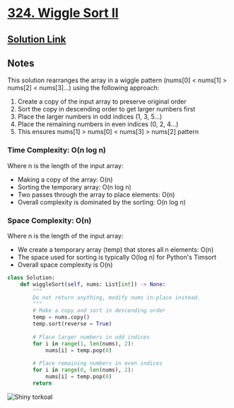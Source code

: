 # [324. Wiggle Sort II](https://leetcode.com/problems/wiggle-sort-ii/description/)

## [Solution Link](https://leetcode.com/submissions/detail/1619442474/)

## Notes

This solution rearranges the array in a wiggle pattern (nums[0] < nums[1] > nums[2] < nums[3]...) using the following approach:

1. Create a copy of the input array to preserve original order
2. Sort the copy in descending order to get larger numbers first
3. Place the larger numbers in odd indices (1, 3, 5...)
4. Place the remaining numbers in even indices (0, 2, 4...)
5. This ensures nums[1] > nums[0] < nums[3] > nums[2] pattern

### Time Complexity: O(n log n)

Where n is the length of the input array:

- Making a copy of the array: O(n)
- Sorting the temporary array: O(n log n)
- Two passes through the array to place elements: O(n)
- Overall complexity is dominated by the sorting: O(n log n)

### Space Complexity: O(n)

Where n is the length of the input array:

- We create a temporary array (temp) that stores all n elements: O(n)
- The space used for sorting is typically O(log n) for Python's Timsort
- Overall space complexity is O(n)

```python
class Solution:
    def wiggleSort(self, nums: List[int]) -> None:
        """
        Do not return anything, modify nums in-place instead.
        """
        # Make a copy and sort in descending order
        temp = nums.copy()
        temp.sort(reverse = True)
        
        # Place larger numbers in odd indices
        for i in range(1, len(nums), 2):
            nums[i] = temp.pop(0)
            
        # Place remaining numbers in even indices
        for i in range(0, len(nums), 2):
            nums[i] = temp.pop(0)
        return
```

![Shiny torkoal](https://projectpokemon.org/images/shiny-sprite/torkoal.gif)
